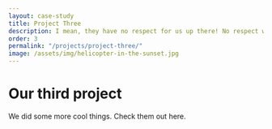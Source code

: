 ```yaml
---
layout: case-study
title: Project Three
description: I mean, they have no respect for us up there! No respect whatsoever! We're all just drudgeons to them! Well that's easy to remember. 0118 999 88199 9119 725! I'm a 32 year old IT-man who works in a basement.
order: 3
permalink: "/projects/project-three/"
image: /assets/img/helicopter-in-the-sunset.jpg
---
```


# Our third project

We did some more cool things. Check them out here.
